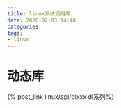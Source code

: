 ```yaml
---
title: linux系统调用库
date: 2020-02-03 14:48
categories: 
tags: 
- linux
---
```


# 动态库
{% post_link linux/api/dlxxx dl系列%}

